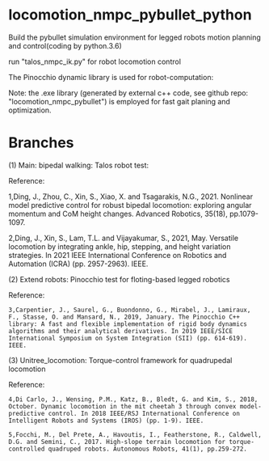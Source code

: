 # locomotion_nmpc_pybullet_python

Build the pybullet simulation environment for legged robots motion planning and control(coding by python.3.6)

run "talos_nmpc_ik.py" for robot locomotion control

The Pinocchio dynamic library is used for robot-computation: 

Note: the .exe library (generated by external c++ code, see github repo: "locomotion_nmpc_pybullet") is employed for fast gait planing and optimization.

# Branches
(1) Main: bipedal walking: Talos robot test:

Reference: 

   1,Ding, J., Zhou, C., Xin, S., Xiao, X. and Tsagarakis, N.G., 2021. Nonlinear model predictive control for robust bipedal locomotion: exploring angular momentum and CoM height changes. Advanced Robotics, 35(18), pp.1079-1097.
   
   2,Ding, J., Xin, S., Lam, T.L. and Vijayakumar, S., 2021, May. Versatile locomotion by integrating ankle, hip, stepping, and height variation strategies. In 2021 IEEE International Conference on Robotics and Automation (ICRA) (pp. 2957-2963). IEEE.

(2) Extend robots: Pinocchio test for floting-based legged robotics

Reference:

    3,Carpentier, J., Saurel, G., Buondonno, G., Mirabel, J., Lamiraux, F., Stasse, O. and Mansard, N., 2019, January. The Pinocchio C++ library: A fast and flexible implementation of rigid body dynamics algorithms and their analytical derivatives. In 2019 IEEE/SICE International Symposium on System Integration (SII) (pp. 614-619). IEEE.


(3) Unitree_locomotion: Torque-control framework for quadrupedal locomotion

Reference:

    4,Di Carlo, J., Wensing, P.M., Katz, B., Bledt, G. and Kim, S., 2018, October. Dynamic locomotion in the mit cheetah 3 through convex model-predictive control. In 2018 IEEE/RSJ International Conference on Intelligent Robots and Systems (IROS) (pp. 1-9). IEEE.
    
    5,Focchi, M., Del Prete, A., Havoutis, I., Featherstone, R., Caldwell, D.G. and Semini, C., 2017. High-slope terrain locomotion for torque-controlled quadruped robots. Autonomous Robots, 41(1), pp.259-272.
   
